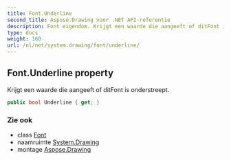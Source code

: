 ```yaml
---
title: Font.Underline
second_title: Aspose.Drawing voor .NET API-referentie
description: Font eigendom. Krijgt een waarde die aangeeft of ditFont is onderstreept.
type: docs
weight: 160
url: /nl/net/system.drawing/font/underline/
---
```

## Font.Underline property

Krijgt een waarde die aangeeft of ditFont is onderstreept.

```csharp
public bool Underline { get; }
```

### Zie ook

* class [Font](../)
* naamruimte [System.Drawing](../../font/)
* montage [Aspose.Drawing](../../../)


